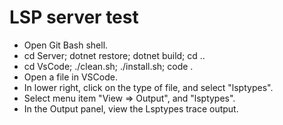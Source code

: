 # LSP server test

* Open Git Bash shell.
* cd Server; dotnet restore; dotnet build; cd ..
* cd VsCode; ./clean.sh; ./install.sh; code .
* Open a file in VSCode.
* In lower right, click on the type of file, and select "lsptypes".
* Select menu item "View => Output", and "lsptypes".
* In the Output panel, view the Lsptypes trace output.
